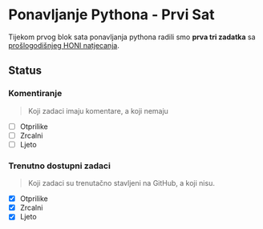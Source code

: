 # Ponavljanje Pythona - Prvi Sat

Tijekom prvog blok sata ponavljanja pythona radili smo **prva tri zadatka** sa [prošlogodišnjeg HONI natjecanja](https://hsin.hr/honi/kolo1_zadaci.pdf).

## Status
### Komentiranje
> Koji zadaci imaju komentare, a koji nemaju

- [ ] Otprilike
- [ ] Zrcalni
- [ ] Ljeto

### Trenutno dostupni zadaci
> Koji zadaci su trenutačno stavljeni na GitHub, a koji nisu.

- [X] Otprilike
- [X] Zrcalni
- [X] Ljeto

